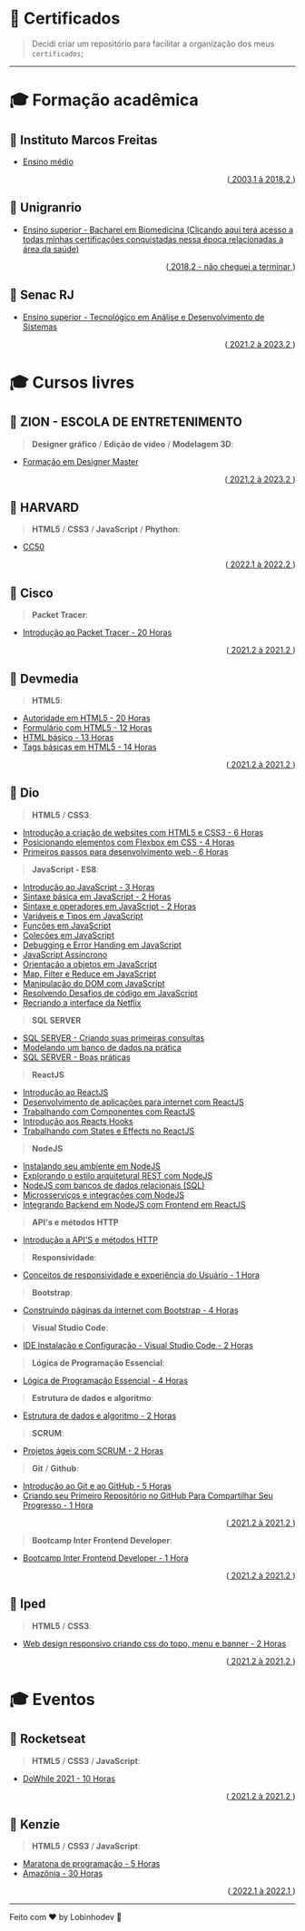 # 🐺 Certificados

> Decidi criar um repositório para facilitar a organização dos meus `certificados`;

---

# 🎓 Formação acadêmica

## 🧠 Instituto Marcos Freitas

-   [Ensino médio]()
<p align="right">(<a href="#top"> 2003.1 à 2018.2 </a>)</p>

## 🧠 Unigranrio

-   [Ensino superior - Bacharel em Biomedicina (Clicando aqui terá acesso a todas minhas certificações conquistadas nessa época relacionadas a área da saúde)]()
<p align="right">(<a href="#top"> 2018.2 - não cheguei a terminar </a>)</p>

## 🧠 Senac RJ

-   [Ensino superior - Tecnológico em Análise e Desenvolvimento de Sistemas]()
<p align="right">(<a href="#top"> 2021.2 à 2023.2 </a>)</p>

# 🎓 Cursos livres

## 🧠 ZION - ESCOLA DE ENTRETENIMENTO

> **Designer gráfico** / **Edição de vídeo** / **Modelagem 3D**:

-   [Formação em Designer Master]()
<p align="right">(<a href="#top"> 2021.2 à 2023.2 </a>)</p>

## 🧠 HARVARD

> **HTML5** / **CSS3** / **JavaScript** / **Phython**:

-   [CC50]()
<p align="right">(<a href="#top"> 2022.1 à 2022.2 </a>)</p>

## 🧠 Cisco

> **Packet Tracer**:

-   [Introdução ao Packet Tracer - 20 Horas](https://github.com/lobinhodev/Certificados/blob/master/Cisco/Introdução%20ao%20packet%20tracer.pdf)
<p align="right">(<a href="#top"> 2021.2 à 2021.2 </a>)</p>

## 🧠 Devmedia

> **HTML5**:

-   [Autoridade em HTML5 - 20 Horas](https://github.com/lobinhodev/Certificados/blob/master/Devmedia/Autoridade%20em%20HTML.pdf)
-   [Formulário com HTML5 - 12 Horas](https://github.com/lobinhodev/Certificados/blob/master/Devmedia/Criando%20formul%C3%A1rios%20com%20HTML5.pdf)
-   [HTML básico - 13 Horas](https://github.com/lobinhodev/Certificados/blob/master/Devmedia/HTML%20b%C3%A1sico.pdf)
-   [Tags básicas em HTML5 - 14 Horas](https://github.com/lobinhodev/Certificados/blob/master/Devmedia/Tags%20b%C3%A1sicas%20do%20HTML5.pdf)
<p align="right">(<a href="#top"> 2021.2 à 2021.2 </a>)</p>

## 🧠 Dio

> **HTML5** / **CSS3**:

-   [Introdução a criação de websites com HTML5 e CSS3 - 6 Horas](https://github.com/lobinhodev/Certificados/blob/master/Dio/Introdu%C3%A7ao%20a%20cria%C3%A7%C3%A3o%20de%20websites%20com%20HTML5%20e%20CSS3.pdf)
-   [Posicionando elementos com Flexbox em CSS - 4 Horas](https://github.com/lobinhodev/Certificados/blob/master/Dio/Posicionando%20elementos%20com%20Flexbox%20em%20CSS.pdf)
-   [Primeiros passos para desenvolvimento web - 6 Horas](https://github.com/lobinhodev/Certificados/blob/master/Dio/Primeiros%20passos%20para%20desenvolvimento%20web.pdf)

> **JavaScript - ES8**:

-   [Introdução ao JavaScript - 3 Horas](https://github.com/lobinhodev/Certificados/blob/master/Dio/Conceitos%20de%20responsividade%20e%20experi%C3%AAncia%20do%20Usu%C3%A1rio.pdf)
-   [Sintaxe básica em JavaScript - 2 Horas](https://github.com/lobinhodev/Certificados/blob/master/Dio/Conceitos%20de%20responsividade%20e%20experi%C3%AAncia%20do%20Usu%C3%A1rio.pdf)
-   [Sintaxe e operadores em JavaScript - 2 Horas](https://github.com/lobinhodev/Certificados/blob/master/Dio/Conceitos%20de%20responsividade%20e%20experi%C3%AAncia%20do%20Usu%C3%A1rio.pdf)
-   [Variáveis e Tipos em JavaScript](https://github.com/lobinhodev/Certificados/blob/master/Dio/Variáveis%20e%20Tipos%20em%20JavaScript)
-   [Funções em JavaScript](https://github.com/lobinhodev/Certificados/blob/master/Dio/)
-   [Coleções em JavaScript](https://github.com/lobinhodev/Certificados/blob/master/Dio/)
-   [Debugging e Error Handing em JavaScript](https://github.com/lobinhodev/Certificados/blob/master/Dio/)
-   [JavaScript Assíncrono](https://github.com/lobinhodev/Certificados/blob/master/Dio/)
-   [Orientação a objetos em JavaScript](https://github.com/lobinhodev/Certificados/blob/master/Dio/)
-   [Map, Filter e Reduce em JavaScript](https://github.com/lobinhodev/Certificados/blob/master/Dio/)
-   [Manipulação do DOM com JavaScript](https://github.com/lobinhodev/Certificados/blob/master/Dio/)
-   [Resolvendo Desafios de código em JavaScript](https://github.com/lobinhodev/Certificados/blob/master/Dio/)
-   [Recriando a interface da Netflix](https://github.com/lobinhodev/Certificados/blob/master/Dio/)

> **SQL SERVER**

-   [SQL SERVER - Criando suas primeiras consultas](https://github.com/lobinhodev/Certificados/blob/master/Dio/)
-   [Modelando um banco de dados na prática](https://github.com/lobinhodev/Certificados/blob/master/Dio/)
-   [SQL SERVER - Boas práticas](https://github.com/lobinhodev/Certificados/blob/master/Dio/)

> **ReactJS**

-   [Introdução ao ReactJS](https://github.com/lobinhodev/Certificados/blob/master/Dio/)
-   [Desenvolvimento de aplicações para internet com ReactJS](https://github.com/lobinhodev/Certificados/blob/master/Dio/)
-   [Trabalhando com Componentes com ReactJS](https://github.com/lobinhodev/Certificados/blob/master/Dio/)
-   [Introdução aos Reacts Hooks](https://github.com/lobinhodev/Certificados/blob/master/Dio/)
-   [Trabalhando com States e Effects no ReactJS](https://github.com/lobinhodev/Certificados/blob/master/Dio/)

> **NodeJS**

-   [Instalando seu ambiente em NodeJS](https://github.com/lobinhodev/Certificados/blob/master/Dio/)
-   [Explorando o estilo arquitetural REST com NodeJS](https://github.com/lobinhodev/Certificados/blob/master/Dio)
-   [NodeJS com bancos de dados relacionais (SQL)](https://github.com/lobinhodev/Certificados/blob/master/Dio)
-   [Microsserviços e integrações com NodeJS](https://github.com/lobinhodev/Certificados/blob/master/Dio)
-   [Integrando Backend em NodeJS com Frontend em ReactJS](https://github.com/lobinhodev/Certificados/blob/master/Dio)

> **API's e métodos HTTP**

-   [Introdução a API'S e métodos HTTP](https://github.com/lobinhodev/Certificados/blob/master/Dio/)

> **Responsividade**:

-   [Conceitos de responsividade e experiência do Usuário - 1 Hora](https://github.com/lobinhodev/Certificados/blob/master/Dio/Conceitos%20de%20responsividade%20e%20experi%C3%AAncia%20do%20Usu%C3%A1rio.pdf)

> **Bootstrap**:

-   [Construindo páginas da internet com Bootstrap - 4 Horas](https://github.com/lobinhodev/Certificados/blob/master/Dio/Construindo%20p%C3%A1ginas%20da%20internet%20com%20Bootstrap.pdf)

> **Visual Studio Code**:

-   [IDE Instalação e Configuração - Visual Studio Code - 2 Horas](https://github.com/lobinhodev/Certificados/blob/master/Dio/IDE%20VSCode.pdf)

> **Lógica de Programação Essencial**:

-   [Lógica de Programação Essencial - 4 Horas](https://github.com/lobinhodev/Certificados/blob/master/Dio/L%C3%B3gica%20de%20Programa%C3%A7%C3%A3o%20Essencial.pdf)

> **Estrutura de dados e algoritmo**:

-   [Estrutura de dados e algoritmo - 2 Horas](https://github.com/lobinhodev/Certificados/blob/master/Dio/Estrutura%20de%20dados%20e%20algoritmos.pdf)

> **SCRUM**:

-   [Projetos ágeis com SCRUM - 2 Horas](https://github.com/lobinhodev/Certificados/blob/master/Dio/Projetos%20ágeis%20com%20SCRUM.pdf)

> **Git** / **Github**:

-   [Introdução ao Git e ao GitHub - 5 Horas](https://github.com/lobinhodev/Certificados/blob/master/Dio/Introdução%20ao%20Git%20e%20ao%20GitHub.pdf)
-   [Criando seu Primeiro Repositório no GitHub Para Compartilhar Seu Progresso - 1 Hora](https://github.com/lobinhodev/Certificados/blob/master/Dio/Criando%20seu%20Primeiro%20repositório%20no%20Github.pdf)
<p align="right">(<a href="#top"> 2021.2 à 2021.2 </a>)</p>

> **Bootcamp Inter Frontend Developer**:

-   [Bootcamp Inter Frontend Developer - 1 Hora](https://github.com/lobinhodev/Certificados/blob/master/Dio/Bootcamp%20Inter%20Frontend%20Developer.pdf)
<p align="right">(<a href="#top"> 2021.2 à 2021.2 </a>)</p>

## 🧠 Iped

> **HTML5** / **CSS3**:

-   [Web design responsivo criando css do topo, menu e banner - 2 Horas](https://github.com/lobinhodev/Certificados/blob/master/Iped/Web%20design%20responsivo%20criando%20css%20do%20topo%2C%20menu%20e%20banner.pdf)
<p align="right">(<a href="#top"> 2021.2 à 2021.2 </a>)</p>

# 🎓 Eventos

## 🧠 Rocketseat

> **HTML5** / **CSS3** / **JavaScript**:

-   [DoWhile 2021 - 10 Horas](https://github.com/lobinhodev/Certificados/blob/master/Rocketseat/dowhile-2021.pdf)
<p align="right">(<a href="#top"> 2021.2 à 2021.2 </a>)</p>

## 🧠 Kenzie

> **HTML5** / **CSS3** / **JavaScript**:

-   [Maratona de programação - 5 Horas](https://github.com/lobinhodev/Certificados/blob/master/Kenzie/certificado-maratona-programacao.pdf)
-   [Amazônia - 30 Horas](https://github.com/lobinhodev/Certificados/blob/master/Kenzie/certificado-amazonia.pdf)
<p align="right">(<a href="#top"> 2022.1 à 2022.1 </a>)</p>

---

Feito com ♥ by Lobinhodev 🐺
